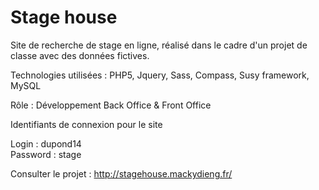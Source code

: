 # Stage house

Site de recherche de stage en ligne, réalisé dans le cadre d'un projet de classe avec des données fictives.

Technologies utilisées : PHP5, Jquery, Sass, Compass, Susy framework, MySQL

Rôle : Développement Back Office & Front Office

Identifiants de connexion pour le site

Login : dupond14                                                               
Password : stage

Consulter le projet : http://stagehouse.mackydieng.fr/
